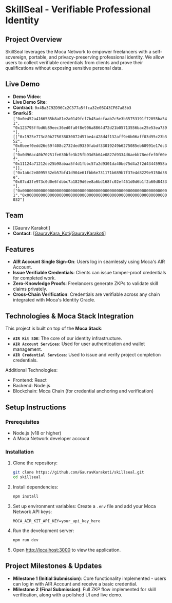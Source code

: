 # SkillSeal - Verifiable Professional Identity

## Project Overview
SkillSeal leverages the Moca Network to empower freelancers with a self-sovereign, portable, and privacy-preserving professional identity. We allow users to collect verifiable credentials from clients and prove their qualifications without exposing sensitive personal data.

## Live Demo
- **Demo Video**: 
- **Live Demo Site**: 
- **Contract**: `0x4Ba3C92D96Cc2C377a5ffca32e0BC43CF67a83b3`
- **SnarkJS**: `["0x0e452a4166585b8a81e2a0149fcf7b45adcfaab7c5e3b35753191f72055ba541", "0x123795ffbd6b89eec36ed0fa0f8e906a8864d72d21b05713556bac25e53ea739"],[["0x1925e773c80b275038030072d57be4c428d4f132aff9e6b06aff03d95c23b352", "0x0beef0edd26e59f408c2732ded9330fabdf33019249b6275085eb60991e17dc3"],["0x0d96ac40b70251fe630bfe3b25fb93d5b64e0827d9334d6aebb78eefef0f60ef", "0x11124a71212de25b98abaa5f4d1fbbc57a2d9301da40be75d4a2f2d43445958a"]],["0x1a6c2e8095532eb57bf41d904e61fbb6e731171b689b7f37e4d8229e9150d38e", "0x07cd3fe973c0d0e6fdbbc7a1829d6ee8a6bd168fc02ef461d0d6b1f2a60d8433"],["0x0000000000000000000000000000000000000000000000000000000000000001","0x0000000000000000000000000000000000000000000000000000000000000032"]`

## Team
- [Gaurav Karakoti]
- **Contact**: [[GauravKara_Koti](https://x.com/GauravKara_Koti)/[GauravKarakoti](https://t.me/GauravKarakoti)]

## Features
- **AIR Account Single Sign-On**: Users log in seamlessly using Moca's AIR Account.
- **Issue Verifiable Credentials**: Clients can issue tamper-proof credentials for completed work.
- **Zero-Knowledge Proofs**: Freelancers generate ZKPs to validate skill claims privately.
- **Cross-Chain Verification**: Credentials are verifiable across any chain integrated with Moca's Identity Oracle.

## Technologies & Moca Stack Integration
This project is built on top of the **Moca Stack**:
- **`AIR Kit SDK`**: The core of our identity infrastructure.
- **`AIR Account Services`**: Used for user authentication and wallet management.
- **`AIR Credential Services`**: Used to issue and verify project completion credentials.

Additional Technologies:
- Frontend: React
- Backend: Node.js
- Blockchain: Moca Chain (for credential anchoring and verification)

## Setup Instructions

### Prerequisites
- Node.js (v18 or higher)
- A Moca Network developer account

### Installation
1.  Clone the repository:
    ```bash
    git clone https://github.com/GauravKarakoti/skillseal.git
    cd skillseal
    ```
2.  Install dependencies:
    ```bash
    npm install
    ```
3.  Set up environment variables:
    Create a `.env` file and add your Moca Network API keys:
    ```
    MOCA_AIR_KIT_API_KEY=your_api_key_here
    ```
4.  Run the development server:
    ```bash
    npm run dev
    ```
5.  Open [http://localhost:3000](http://localhost:3000) to view the application.

## Project Milestones & Updates
- **Milestone 1 (Initial Submission)**: Core functionality implemented - users can log in with AIR Account and receive a basic credential.
- **Milestone 2 (Final Submission)**: Full ZKP flow implemented for skill verification, along with a polished UI and live demo.

